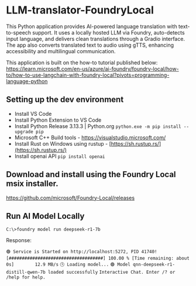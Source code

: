 # LLM-translator-FoundryLocal
This Python application provides AI-powered language translation with text-to-speech support. It uses a locally hosted LLM via Foundry, auto-detects input language, and delivers clean translations through a Gradio interface. The app also converts translated text to audio using gTTS, enhancing accessibility and multilingual communication.

This application is built on the how-to tutorial published below:
https://learn.microsoft.com/en-us/azure/ai-foundry/foundry-local/how-to/how-to-use-langchain-with-foundry-local?pivots=programming-language-python

## Setting up the dev environment 

- Install VS Code
- Install Python Extension to VS Code
- Install Python Release 3.13.3 | Python.org
```python.exe -m pip install --upgrade pip```
- Microsoft C++ Build tools - https://visualstudio.microsoft.com/ 
- Install Rust on Windows using rustup - [https://sh.rustup.rs/](https://sh.rustup.rs/)
- Install openai API
```pip install openai```

## Download and install using the Foundry Local msix installer.

https://github.com/microsoft/Foundry-Local/releases

## Run AI Model Locally

```C:\>foundry model run deepseek-r1-7b```

Response: 

```🟢 Service is Started on http://localhost:5272, PID 41740!```
```[####################################] 100.00 % [Time remaining: about 0s]        12.9 MB/s```
```🕓 Loading model...```
```🟢 Model qnn-deepseek-r1-distill-qwen-7b loaded successfully```
```Interactive Chat. Enter /? or /help for help.```